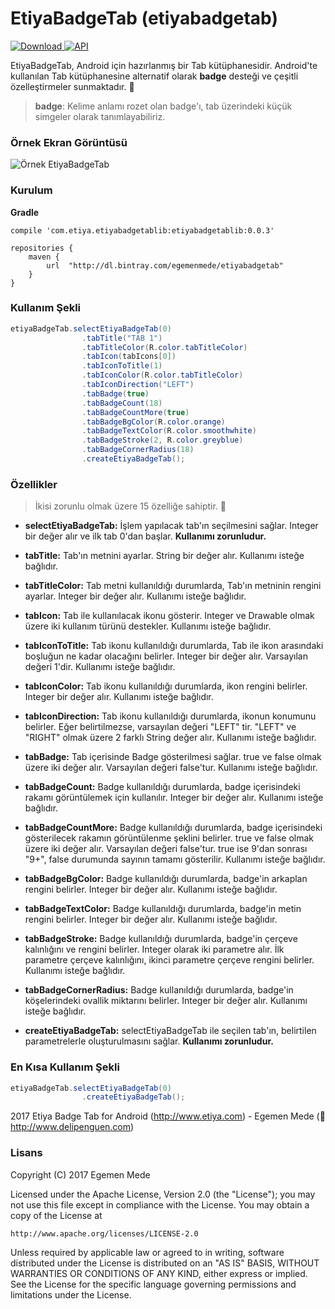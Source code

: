 # EtiyaBadgeTab (etiyabadgetab)

[![Download](https://api.bintray.com/packages/egemenmede/etiyabadgetab/etiyabadgetablib/images/download.svg?version=0.0.3) ](https://bintray.com/egemenmede/etiyabadgetab/etiyabadgetablib/0.0.3/link)
[![API](https://img.shields.io/badge/API-16%2B-blue.svg?style=flat)](https://android-arsenal.com/api?level=16)

EtiyaBadgeTab, Android için hazırlanmış bir Tab kütüphanesidir. Android'te kullanılan Tab kütüphanesine alternatif olarak **badge** desteği ve çeşitli özelleştirmeler sunmaktadır. :penguin:

> **badge**: Kelime anlamı rozet olan badge'ı, tab üzerindeki küçük simgeler olarak tanımlayabiliriz.

### Örnek Ekran Görüntüsü

![Örnek EtiyaBadgeTab](http://www.delipenguen.com/wp-content/uploads/2017/03/badge_sample.png)

### Kurulum

**Gradle**
```
compile 'com.etiya.etiyabadgetablib:etiyabadgetablib:0.0.3'
```
```
repositories {
    maven {
        url  "http://dl.bintray.com/egemenmede/etiyabadgetab" 
    }
}
```

### Kullanım Şekli

```java
etiyaBadgeTab.selectEtiyaBadgeTab(0)
                .tabTitle("TAB 1")
                .tabTitleColor(R.color.tabTitleColor)
                .tabIcon(tabIcons[0])
                .tabIconToTitle(1)
                .tabIconColor(R.color.tabTitleColor)
                .tabIconDirection("LEFT")
                .tabBadge(true)
                .tabBadgeCount(18)
                .tabBadgeCountMore(true)
                .tabBadgeBgColor(R.color.orange)
                .tabBadgeTextColor(R.color.smoothwhite)
                .tabBadgeStroke(2, R.color.greyblue)
                .tabBadgeCornerRadius(18)
                .createEtiyaBadgeTab();
```

### Özellikler

> İkisi zorunlu olmak üzere 15 özelliğe sahiptir. :penguin:

* **selectEtiyaBadgeTab:** İşlem yapılacak tab'ın seçilmesini sağlar. Integer bir değer alır ve ilk tab 0'dan başlar. **Kullanımı zorunludur.**

* **tabTitle:** Tab'ın metnini ayarlar. String bir değer alır. Kullanımı isteğe bağlıdır.

* **tabTitleColor:** Tab metni kullanıldığı durumlarda, Tab'ın metninin rengini ayarlar. Integer bir değer alır. Kullanımı isteğe bağlıdır.

* **tabIcon:** Tab ile kullanılacak ikonu gösterir. Integer ve Drawable olmak üzere iki kullanım türünü destekler. Kullanımı isteğe bağlıdır.

* **tabIconToTitle:** Tab ikonu kullanıldığı durumlarda, Tab ile ikon arasındaki boşluğun ne kadar olacağını belirler. Integer bir değer alır. Varsayılan değeri 1'dir. Kullanımı isteğe bağlıdır.

* **tabIconColor:** Tab ikonu kullanıldığı durumlarda, ikon rengini belirler. Integer bir değer alır. Kullanımı isteğe bağlıdır.

* **tabIconDirection:** Tab ikonu kullanıldığı durumlarda, ikonun konumunu belirler. Eğer belirtilmezse, varsayılan değeri "LEFT" tir. "LEFT" ve "RIGHT" olmak üzere 2 farklı String değer alır. Kullanımı isteğe bağlıdır.

* **tabBadge:** Tab içerisinde Badge gösterilmesi sağlar. true ve false olmak üzere iki değer alır. Varsayılan değeri false'tur. Kullanımı isteğe bağlıdır.

* **tabBadgeCount:** Badge kullanıldığı durumlarda, badge içerisindeki rakamı görüntülemek için kullanılır. Integer bir değer alır. Kullanımı isteğe bağlıdır.

* **tabBadgeCountMore:** Badge kullanıldığı durumlarda, badge içerisindeki gösterilecek rakamın görüntülenme şeklini belirler. true ve false olmak üzere iki değer alır. Varsayılan değeri false'tur. true ise 9'dan sonrası "9+", false durumunda sayının tamamı gösterilir. Kullanımı isteğe bağlıdır.

* **tabBadgeBgColor:** Badge kullanıldığı durumlarda, badge'in arkaplan rengini belirler. Integer bir değer alır. Kullanımı isteğe bağlıdır.

* **tabBadgeTextColor:** Badge kullanıldığı durumlarda, badge'in metin rengini belirler. Integer bir değer alır. Kullanımı isteğe bağlıdır.

* **tabBadgeStroke:** Badge kullanıldığı durumlarda, badge'in çerçeve kalınlığını ve rengini belirler. Integer olarak iki parametre alır. İlk parametre çerçeve kalınlığını, ikinci parametre çerçeve rengini belirler. Kullanımı isteğe bağlıdır.

* **tabBadgeCornerRadius:** Badge kullanıldığı durumlarda, badge'in köşelerindeki ovallik miktarını belirler. Integer bir değer alır. Kullanımı isteğe bağlıdır.

* **createEtiyaBadgeTab:** selectEtiyaBadgeTab ile seçilen tab'ın, belirtilen parametrelerle oluşturulmasını sağlar. **Kullanımı zorunludur.**

### En Kısa Kullanım Şekli

```java
etiyaBadgeTab.selectEtiyaBadgeTab(0)
                .createEtiyaBadgeTab();
```
2017 Etiya Badge Tab for Android (http://www.etiya.com) - Egemen Mede (:penguin: http://www.delipenguen.com)

### Lisans

Copyright (C) 2017 Egemen Mede

Licensed under the Apache License, Version 2.0 (the "License");
you may not use this file except in compliance with the License.
You may obtain a copy of the License at

    http://www.apache.org/licenses/LICENSE-2.0

Unless required by applicable law or agreed to in writing, software
distributed under the License is distributed on an "AS IS" BASIS,
WITHOUT WARRANTIES OR CONDITIONS OF ANY KIND, either express or implied.
See the License for the specific language governing permissions and
limitations under the License.
